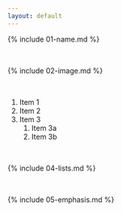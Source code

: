 ```yaml
---
layout: default
---
```


{% include 01-name.md %}

<br>

{% include 02-image.md %}

<br>

1. Item 1
2. Item 2
3. Item 3
   1. Item 3a
   2. Item 3b

<br>

{% include 04-lists.md %}

<br>

{% include 05-emphasis.md %}
